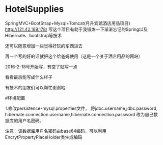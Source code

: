 # HotelSupplies
SpringMVC+BootStrap+Mysql+Tomcat(月升宾馆酒店用品项目) http://121.42.169.178/
写这个项目有助于我锻炼一下渐渐忘记的Spring以及Hibernate、bootstrap等技术

还可以随意增加一些觉得好玩的东西进去

再一个写的好的话就把这个给爸妈使用（这是一个关于酒店用品的网站）

2016-2-18号开始写，有空了就写一点

看看最后能写成什么样子

有技术的朋友们可以帮忙谢谢哈

#环境配置

1.修改persistence-mysql.properties文件， 将jdbc.username,jdbc.password, hibernate.connection.username,hibernate.connection.password 改为自己数据库的用户名密码。

注意：该数据库用户名密码由base64编码，可以利用EncrytPropertyPlaceHolder类生成编码
